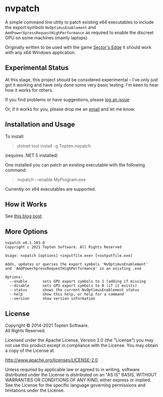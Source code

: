 # nvpatch

A simple command line utitly to patch existing x64 executables to include the 
export symbols `NvOptimusEnablement` and `AmdPowerXpressRequestHighPerformance` 
as required to enable the discreet GPU on some machines (mainly laptops)

Originally written to be used with the game [Sector's Edge](https://sectorsedge.com) 
it should work with any x64 Windows application.

## Experimental Status

At this stage, this project should be considered experimental - I've only just 
got it working and have only done some very basic testing. I'm keen 
to hear how it works for others.

If you find problems or have suggestions, please [log an issue](https://github.com/toptensoftware/nvpatch/issues)

Or, if it works for you, please drop me an [email](https://www.toptensoftware.com/contact)
and let me know.


## Installation and Usage

To install:

> dotnet tool install -g Topten.nvpatch

(requires .NET 5 installed)

One installed you can patch an existing executable with the following command:

> nvpatch --enable MyProgram.exe

Currently on x64 executables are supported.


## How it Works

See [this blog post](https://www.toptensoftware.com/blog/nvpatch-how-it-works/).


## More Options

```
nvpatch v0.1.103.0
Copyright c 2021 Topten Software. All Rights Reserved

Usage: nvpatch [options] <inputfile.exe> [<outputfile.exe]

Adds, updates or queries the export symbols 'NvOptimusEnablement'
and 'AmdPowerXpressRequestHighPerformance' in an existing .exe

Options:
  --enable       sets GPU export symbols to 1 (adding if missing
  --disable      sets GPU export symbols to 0 (if it exists)
  --status       shows the current NvOptimusEnablement status
  --help         show this help, or help for a command
  --version      show version information
```


## License

Copyright © 2014-2021 Topten Software.  
All Rights Reserved.

Licensed under the Apache License, Version 2.0 (the "License") you may not use this
product except in compliance with the License. You may obtain a copy of the License at

http://www.apache.org/licenses/LICENSE-2.0

Unless required by applicable law or agreed to in writing, software distributed under
the License is distributed on an "AS IS" BASIS, WITHOUT WARRANTIES OR CONDITIONS OF ANY
KIND, either express or implied. See the License for the specific language governing
permissions and limitations under the License.</p>
